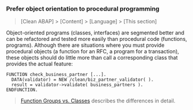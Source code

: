 ### Prefer object orientation to procedural programming

> [Clean ABAP] > [Content] > [Language] > [This section]

Object-oriented programs \(classes, interfaces\) are segmented better
and can be refactored and tested more easily than procedural code \(functions, programs\).
Although there are situations where you must provide procedural objects
\(a function for an RFC, a program for a transaction\),
these objects should do little more than call a corresponding class that provides the actual feature:

```ABAP
FUNCTION check_business_partner [...].
  DATA(validator) = NEW /clean/biz_partner_validator( ).
  result = validator->validate( business_partners ).
ENDFUNCTION.
```

> [Function Groups vs. Classes](sub-sections/FunctionGroupsVsClasses.md)
> describes the differences in detail.